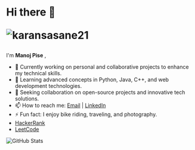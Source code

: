 # Hi there 👋  <p > <img src="https://komarev.com/ghpvc/?username=karansasane21&label=Profile%20views&color=0e75b6&style=flat" alt="karansasane21" /> </p>

I'm **Manoj Pise** ,

- 🔭 Currently working on personal and collaborative projects to enhance my technical skills.
- 🌱 Learning advanced concepts in Python, Java, C++, and web development technologies.
- 👯 Seeking collaboration on open-source projects and innovative tech solutions.
- 📫 How to reach me: [Email](mailto:manojpisepatil@gmail.com) | [LinkedIn](https://linkedin.com/in/manojpisepatil)
- ⚡ Fun fact: I enjoy bike riding, traveling, and photography.
- [HackerRank](https://www.hackerrank.com/profile/manojpisepatil)
- [LeetCode](https://leetcode.com/u/manojpisepatil/)

![GitHub Stats](https://github-readme-stats.vercel.app/api?username=manojpisepatil&show_icons=true&theme=radical)
<!-- [![GitHub Streak](https://github-readme-streak-stats.herokuapp.com?user=manojpisepatil&theme=blueberry&date_format=M%20j%5B%2C%20Y%5D)](https://git.io/streak-stats) -->
